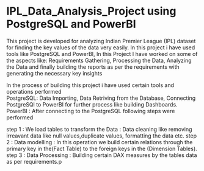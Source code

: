 # IPL_Data_Analysis_Project using PostgreSQL and PowerBI
This project is developed for analyzing Indian Premier League (IPL) dataset for finding the key values of the data very easily.
In this project i have used tools like PostgreSQL and PowerBI, In this Project I have worked on some of the aspects like: Requirements Gathering, Processing the Data, Analyzing the Data and finally building the reports as per the requirements with generating the necessary key insights

In the process of building this project i have used certain tools and operations performed                                                                                                                                                                                                                                                 
PostgreSQL: Data Importing,
            Data Retriving from the Database,
            Connecting PostgreSQl to PowerBI for further process like building Dashboards.                                                                                                                                                                                                                                                 
PowerBI   : After connecting to the PostgreSQL following steps were performed 

step 1 : We load tables to transform the Data : Data cleaning like removing irreavant data like null values,duplicate values, formatting the data etc.            step 2 : Data modelling : In this operation we build certain relations through the primary key in the(Fact Table) to the foreign keys in the (Dimension Tables).
step 3 : Data Processing : Building certain DAX measures by the tables data as per requirements.p
           
 
 

